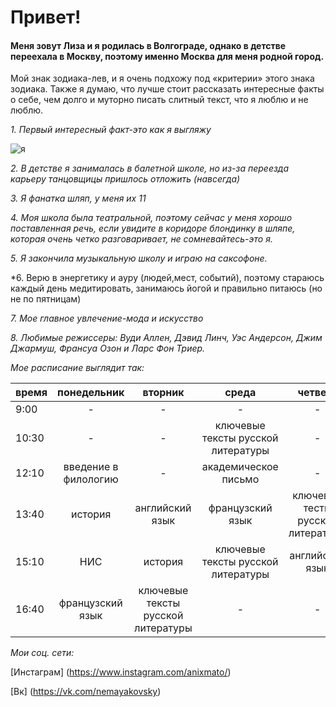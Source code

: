 # Привет!

#### Меня зовут Лиза и я родилась в Волгограде, однако в детстве переехала в Москву, поэтому именно Москва для меня родной город. 
Мой знак зодиака-лев, и я очень подхожу под «критерии» этого знака зодиака. 
Также я думаю, что лучше стоит рассказать интересные факты о себе, чем долго и муторно писать слитный текст, что я люблю и не люблю. 

*1. Первый интересный факт-это как я выгляжу*

![я](https://pp.userapi.com/c841035/v841035075/57a42/RkebpNJcl-E.jpg)

*2. В детстве я занималась в балетной школе, но из-за переезда карьеру танцовщицы пришлось отложить (навсегда)*

*3. Я фанатка шляп, у меня их 11*

*4. Моя школа была театральной, поэтому сейчас у меня хорошо поставленная речь, если увидите в коридоре блондинку в шляпе, которая очень четко разговаривает,  не сомневайтесь-это я.*

*5. Я закончила музыкальную школу и играю на саксофоне.*

*6. Верю в энергетику и ауру (людей,мест, событий), поэтому стараюсь каждый день медитировать, занимаюсь йогой и правильно питаюсь (но не по пятницам)

*7. Мое главное увлечение-мода и искусство*

*8. Любимые режиссеры: Вуди Аллен, Дэвид Линч, Уэс Андерсон, Джим Джармуш, Франсуа Озон и Ларс Фон Триер.*

_Мое расписание выглядит так:_

время|понедельник|вторник|среда|четверг|пятница
---|:---:|:---:|:---:|:---:|---:
9:00|-|-|-|-|-
10:30|-|-|ключевые тексты русской литературы|-|цифровая грамотность
12:10|введение в филологию|-|академическое письмо|-|введение в филологию
13:40|история|английский язык|французский язык|ключевые тесты русской литературы|цифровая грамотность
15:10|НИС|история|ключевые тексты русской литературы|английский язык|-
16:40|французский язык|ключевые тексты русской литературы|-|-|французский язык

_Мои соц. сети:_ 

[Инстаграм] (https://www.instagram.com/anixmato/)

[Вк] (https://vk.com/nemayakovsky)
